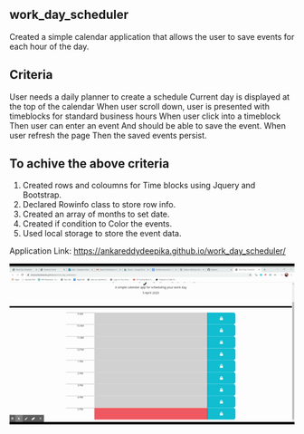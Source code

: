 ## work_day_scheduler

Created a simple calendar application that allows the user to save events for each hour of the day.

## Criteria

User needs a daily planner to create a schedule
Current day is displayed at the top of the calendar
When user scroll down, user is presented with timeblocks for standard business hours
When user click into a timeblock
Then user can enter an event
And should be able to save the event.
When user refresh the page
Then the saved events persist.

## To achive the above criteria

1. Created rows and coloumns for Time blocks using Jquery and Bootstrap.
2. Declared Rowinfo class to store row info.
3. Created an array of months to set date.
4. Created if condition to Color the events.
5. Used local storage to store the event data.

Application Link:  https://ankareddydeepika.github.io/work_day_scheduler/

![day planner](./Assets/Day_Planner.gif)